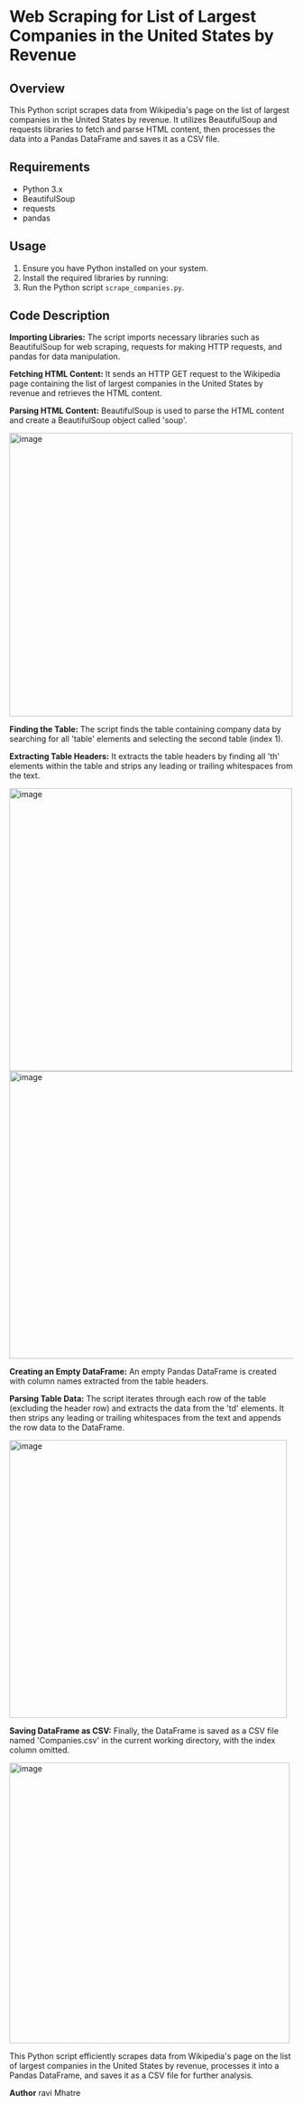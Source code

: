 # Web Scraping for List of Largest Companies in the United States by Revenue

## Overview

This Python script scrapes data from Wikipedia's page on the list of largest companies in the United States by revenue. It utilizes BeautifulSoup and requests libraries to fetch and parse HTML content, then processes the data into a Pandas DataFrame and saves it as a CSV file.

## Requirements

- Python 3.x
- BeautifulSoup
- requests
- pandas

## Usage

1. Ensure you have Python installed on your system.
2. Install the required libraries by running:
3. Run the Python script `scrape_companies.py`.

## Code Description
**Importing Libraries:** The script imports necessary libraries such as BeautifulSoup for web scraping, requests for making HTTP requests, and pandas for data manipulation.

**Fetching HTML Content:** It sends an HTTP GET request to the Wikipedia page containing the list of largest companies in the United States by revenue and retrieves the HTML content.

**Parsing HTML Content:** BeautifulSoup is used to parse the HTML content and create a BeautifulSoup object called 'soup'.

<img width="502" alt="image" src="https://github.com/Raezoxc/Web_Scraping_Data_-Python_Pandas/assets/153198226/1437fe74-8b9b-4b29-9425-1036ddadb28f">

**Finding the Table:** The script finds the table containing company data by searching for all 'table' elements and selecting the second table (index 1).

**Extracting Table Headers:** It extracts the table headers by finding all 'th' elements within the table and strips any leading or trailing whitespaces from the text.

<img width="501" alt="image" src="https://github.com/Raezoxc/Web_Scraping_Data_-Python_Pandas/assets/153198226/3a337f52-69a8-47f3-a522-7a78d1293105">

<img width="509" alt="image" src="https://github.com/Raezoxc/Web_Scraping_Data_-Python_Pandas/assets/153198226/c8b09073-9cfa-47f3-a510-9be9d661c854">

**Creating an Empty DataFrame:** An empty Pandas DataFrame is created with column names extracted from the table headers.

**Parsing Table Data:** The script iterates through each row of the table (excluding the header row) and extracts the data from the 'td' elements. It then strips any leading or trailing whitespaces from the text and appends the row data to the DataFrame.

<img width="492" alt="image" src="https://github.com/Raezoxc/Web_Scraping_Data_-Python_Pandas/assets/153198226/1a28702b-1c2a-4ffa-b09d-53ee838e9797">

**Saving DataFrame as CSV:** Finally, the DataFrame is saved as a CSV file named 'Companies.csv' in the current working directory, with the index column omitted.

<img width="497" alt="image" src="https://github.com/Raezoxc/Web_Scraping_Data_-Python_Pandas/assets/153198226/852fb40d-6665-42f7-b50e-61240219fadb">

This Python script efficiently scrapes data from Wikipedia's page on the list of largest companies in the United States by revenue, processes it into a Pandas DataFrame, and saves it as a CSV file for further analysis.

**Author**
ravi Mhatre
